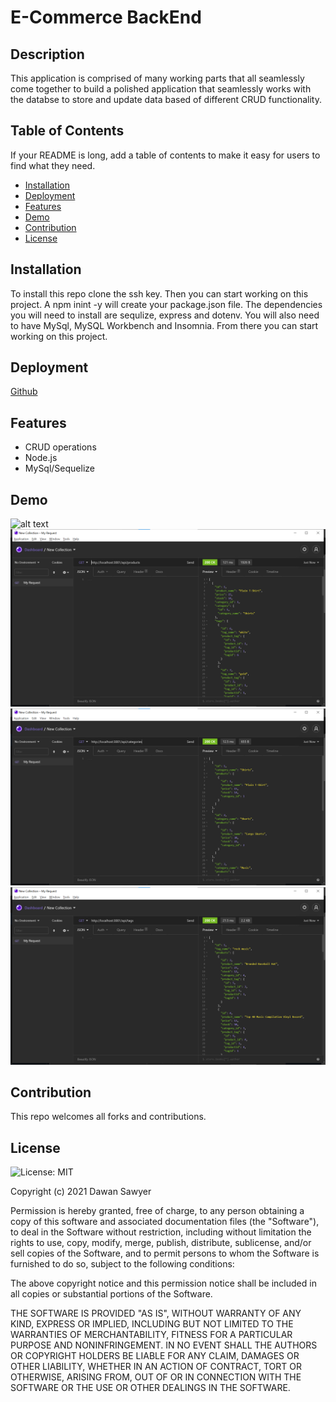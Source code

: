 # E-Commerce BackEnd
## Description
This application is comprised of many working parts that all seamlessly come together to build a polished application that seamlessly works with the databse to store and update data based of different CRUD functionality. 

## Table of Contents 
If your README is long, add a table of contents to make it easy for users to find what they need.
- [Installation](#installation)
- [Deployment](#deployment)
- [Features](#features)
- [Demo](#demo)
- [Contribution](#contribution)
- [License](#license) 



## Installation
To install this repo clone the ssh key. Then you can  start working on this project. A npm inint -y will create your package.json file. The dependencies you will need to install are sequlize, express and dotenv. You will also need to have MySql, MySQL Workbench and Insomnia. From there you can start working on this project.

## Deployment
[Github](https://github.com/Sawyer0/Ecommerce-Backend)

## Features
- CRUD operations
- Node.js
- MySql/Sequelize 

## Demo 
![alt text](images\Untitled.gif)
![alt text](images\screenshot.png)
![alt text](images\EcommerceScreenshot2.png)
![alt text](images\EcommerceScreenshot3.png)

## Contribution
This repo welcomes all forks and contributions.

## License
![License: MIT](https://img.shields.io/badge/License-MIT-yellow.svg)

Copyright (c) 2021 Dawan Sawyer

Permission is hereby granted, free of charge, to any person obtaining a copy
of this software and associated documentation files (the "Software"), to deal
in the Software without restriction, including without limitation the rights
to use, copy, modify, merge, publish, distribute, sublicense, and/or sell
copies of the Software, and to permit persons to whom the Software is
furnished to do so, subject to the following conditions:

The above copyright notice and this permission notice shall be included in all
copies or substantial portions of the Software.

THE SOFTWARE IS PROVIDED "AS IS", WITHOUT WARRANTY OF ANY KIND, EXPRESS OR
IMPLIED, INCLUDING BUT NOT LIMITED TO THE WARRANTIES OF MERCHANTABILITY,
FITNESS FOR A PARTICULAR PURPOSE AND NONINFRINGEMENT. IN NO EVENT SHALL THE
AUTHORS OR COPYRIGHT HOLDERS BE LIABLE FOR ANY CLAIM, DAMAGES OR OTHER
LIABILITY, WHETHER IN AN ACTION OF CONTRACT, TORT OR OTHERWISE, ARISING FROM,
OUT OF OR IN CONNECTION WITH THE SOFTWARE OR THE USE OR OTHER DEALINGS IN THE
SOFTWARE.




   
    
   
